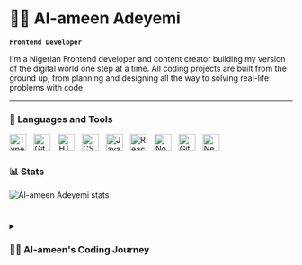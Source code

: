 # 🏄‍♂️ Al-ameen Adeyemi

**`Frontend Developer`**

I'm a Nigerian Frontend developer and content creator building my version of the digital world one step at a time. All coding projects are built from the ground up, from planning and designing all the way to solving real-life problems with code. 



---

### 🧰 Languages and Tools

<img align="left" alt="TypeScript" width="30px" style="padding-right:10px;" src="https://cdn.jsdelivr.net/gh/devicons/devicon/icons/typescript/typescript-plain.svg" />
<img align="left" alt="Git" width="30px" style="padding-right:10px;" src="https://cdn.jsdelivr.net/gh/devicons/devicon/icons/git/git-original.svg" />
<img align="left" alt="HTML" width="30px" style="padding-right:10px;" src="https://cdn.jsdelivr.net/gh/devicons/devicon/icons/html5/html5-plain.svg" />
<img align="left" alt="CSS" width="30px" style="padding-right:10px;" src="https://cdn.jsdelivr.net/gh/devicons/devicon/icons/css3/css3-plain.svg" />
<img align="left" alt="JavaScript" width="30px" style="padding-right:10px;" src="https://cdn.jsdelivr.net/gh/devicons/devicon/icons/javascript/javascript-plain.svg" />
<img align="left" alt="React" width="30px" style="padding-right:10px;" src="https://cdn.jsdelivr.net/gh/devicons/devicon/icons/react/react-original.svg" />
<img align="left" alt="NodeJS" width="30px" style="padding-right:10px;" src="https://cdn.jsdelivr.net/gh/devicons/devicon/icons/nodejs/nodejs-original.svg" />
<img align="left" alt="GitHub" width="30px" style="padding-right:10px;" src="https://cdn.jsdelivr.net/gh/devicons/devicon/icons/github/github-original.svg" />
<img align="left" alt="NextJs" width="30px" style="padding-right:10px;" src="https://cdn.jsdelivr.net/gh/devicons/devicon/icons/nextjs/nextjs-original.svg" />
<br />

#

### 📊 Stats

![Al-ameen Adeyemi stats](https://github-readme-stats.vercel.app/api?username=adeyemialameen04&show_icons=true&theme=gruvbox)

<!-- ![GitHub Streak](https://streak-stats.demolab.com?user=adeyemialameen04&theme=gruvbox&border_radius=4.5) -->

#

<details>
 <summary><h3>👨‍💻 Al-ameen's Coding Journey</h3></summary>
   I started my coding journey as a naive software engineering student with a passion to learn everything I could about this programming world - code, unix, linux, theory. And all the while, teaching myself Frontend development with a dream to build my own app, but that soon got overshadowed by my desire to excel in Java so i can become a full-stack developer.

[website]: https://alameenadeyemi.vercel.app/
